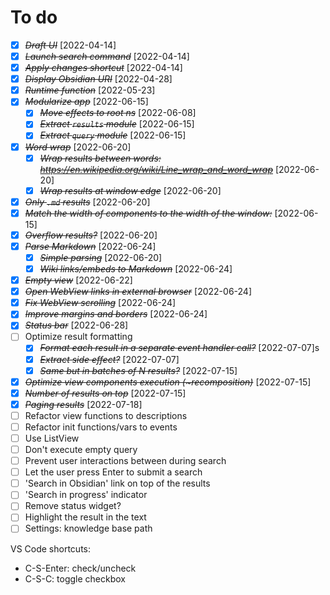 # To do

- [X] ~~*Draft UI*~~ [2022-04-14]
- [X] ~~*Launch search command*~~ [2022-04-14]
- [X] ~~*Apply changes shortcut*~~ [2022-04-14]
- [X] ~~*Display Obsidian URI*~~ [2022-04-28]
- [X] ~~*Runtime function*~~ [2022-05-23]
- [X] ~~*Modularize app*~~ [2022-06-15]
  - [X] ~~*Move effects to root ns*~~ [2022-06-08]
  - [X] ~~*Extract `results` module*~~ [2022-06-15]
  - [X] ~~*Extract `query` module*~~ [2022-06-15]
- [X] ~~*Word wrap*~~ [2022-06-20]
  - [X] ~~*Wrap results between words: https://en.wikipedia.org/wiki/Line_wrap_and_word_wrap*~~ [2022-06-20]
  - [X] ~~*Wrap results at window edge*~~ [2022-06-20]
- [X] ~~*Only `.md` results*~~ [2022-06-20]
- [X] ~~*Match the width of components to the width of the window:*~~ [2022-06-15] 
- [X] ~~*Overflow results?*~~ [2022-06-20]
- [X] ~~*Parse Markdown*~~ [2022-06-24]
  - [X] ~~*Simple parsing*~~ [2022-06-20]
  - [X] ~~*Wiki links/embeds to Markdown*~~ [2022-06-24]
- [X] ~~*Empty view*~~ [2022-06-22]
- [X] ~~*Open WebView links in external browser*~~ [2022-06-24]
- [X] ~~*Fix WebView scrolling*~~ [2022-06-24]
- [X] ~~*Improve margins and borders*~~ [2022-06-24]
- [X] ~~*Status bar*~~ [2022-06-28]
- [ ] Optimize result formatting
  - [X] ~~*Format each result in a separate event handler call?*~~ [2022-07-07]s
  - [X] ~~*Extract side effect?*~~ [2022-07-07]
  - [X] ~~*Same but in batches of N results?*~~ [2022-07-15]
- [X] ~~*Optimize view components execution (~recomposition)*~~ [2022-07-15]
- [X] ~~*Number of results on top*~~ [2022-07-15]
- [X] ~~*Paging results*~~ [2022-07-18]
- [ ] Refactor view functions to descriptions
- [ ] Refactor init functions/vars to events
- [ ] Use ListView
- [ ] Don't execute empty query
- [ ] Prevent user interactions between during search
- [ ] Let the user press Enter to submit a search
- [ ] 'Search in Obsidian' link on top of the results
- [ ] 'Search in progress' indicator
- [ ] Remove status widget?
- [ ] Highlight the result in the text
- [ ] Settings: knowledge base path

VS Code shortcuts:
- C-S-Enter: check/uncheck
- C-S-C: toggle checkbox